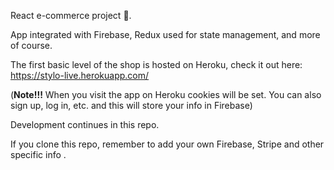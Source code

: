 
React e-commerce project :handbag:. 

App integrated with Firebase, Redux used for state management, and more of course.

The first basic level of the shop is hosted on Heroku, check it out here: https://stylo-live.herokuapp.com/ 

(**Note!!!** When you visit the app on Heroku cookies will be set. You can also sign up, log in, etc. and this will store your info in Firebase)

Development continues in this repo.

If you clone this repo, remember to add your own Firebase, Stripe and other specific info .
